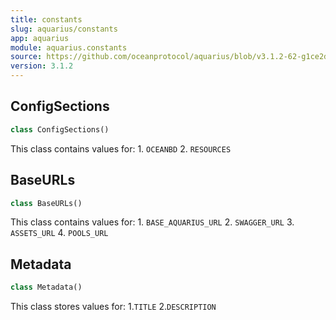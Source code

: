 ```yaml
---
title: constants
slug: aquarius/constants
app: aquarius
module: aquarius.constants
source: https://github.com/oceanprotocol/aquarius/blob/v3.1.2-62-g1ce2da0/aquarius/constants.py
version: 3.1.2
---
```

## ConfigSections

```python
class ConfigSections()
```

This class contains values for:
    1. `OCEANBD`
    2. `RESOURCES`

## BaseURLs

```python
class BaseURLs()
```

This class contains values for:
    1. `BASE_AQUARIUS_URL`
    2. `SWAGGER_URL`
    3. `ASSETS_URL`
    4. `POOLS_URL`

## Metadata

```python
class Metadata()
```

This class stores values for:
    1.`TITLE`
    2.`DESCRIPTION`

